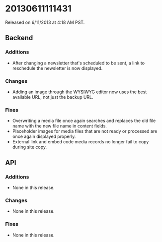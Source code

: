 20130611111431
==============

Released on 6/11/2013 at 4:18 AM PST.

## Backend

### Additions

*   After changing a newsletter that's scheduled to be sent, a link to
    reschedule the newsletter is now displayed.

### Changes

*   Adding an image through the WYSIWYG editor now uses the best available URL,
    not just the backup URL.

### Fixes

*   Overwriting a media file once again searches and replaces the old file name
    with the new file name in content fields.
*   Placeholder images for media files that are not ready or processed are once
    again displayed properly.
*   External link and embed code media records no longer fail to copy during
    site copy.

## API

### Additions

*   None in this release.

### Changes

*   None in this release.

### Fixes

*   None in this release.
